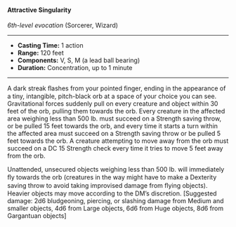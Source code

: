 #### Attractive Singularity
*6th-level evocation* (Sorcerer, Wizard)
___
- **Casting Time:** 1 action
- **Range:** 120 feet
- **Components:** V, S, M (a lead ball bearing)
- **Duration:** Concentration, up to 1 minute
---
A dark streak ﬂashes from your pointed finger, ending in the appearance of a tiny, intangible, pitch-black orb at a space of your choice you can see. Gravitational forces suddenly pull on every creature and object within 30 feet of the orb, pulling them towards the orb. Every creature in the affected area weighing less than 500 lb. must succeed on a Strength saving throw, or be pulled 15 feet towards the orb, and every time it starts a turn within the affected area must succeed on a Strength saving throw or be pulled 5 feet towards the orb. A creature attempting to move away from the orb must succeed on a DC 15 Strength check every time it tries to move 5 feet away from the orb.

Unattended, unsecured objects weighing less than 500 lb. will immediately ﬂy towards the orb (creatures in the way might have to make a Dexterity saving throw to avoid taking improvised damage from ﬂying objects). Heavier objects may move according to the DM’s discretion. [Suggested damage: 2d6 bludgeoning, piercing, or slashing damage from Medium and smaller objects, 4d6 from Large objects, 6d6 from Huge objects, 8d6 from Gargantuan objects]
